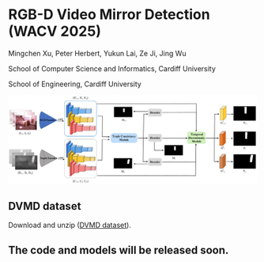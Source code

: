 # RGB-D Video Mirror Detection (WACV 2025)

Mingchen Xu, Peter Herbert, Yukun Lai, Ze Ji, Jing Wu

School of Computer Science and Informatics, Cardiff University

School of Engineering, Cardiff University

<p align="center">
  <img src="resources/Architecture7.png"  width="750"/>
</p>

## DVMD dataset
Download and unzip ([DVMD dataset](https://drive.google.com/drive/folders/1QwcB8Oxd1h5t_sa_wFoSNPUQlpSK1-af?usp=drive_link)).

## The code and models will be released soon. ##
